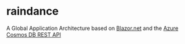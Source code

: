 # raindance
A Global Application Architecture based on [Blazor.net](https://devblogs.microsoft.com/aspnet/blazor-webassembly-3-2-0-now-available/) and the [Azure Cosmos DB REST API](https://docs.microsoft.com/en-us/rest/api/cosmos-db/)
